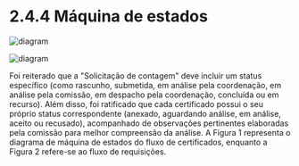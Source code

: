 # 2.4.4 Máquina de estados

![diagram](https://www.plantuml.com/plantuml/svg/0/VP9DJWCn34Rt8yqTl4QQ2x107GsLMCEIOM4IjqHgR8WJgUfrM72GNWndIZNbRtQHzRsNsCvACwPSuWu6IZbiWaClRTCsZrTFqDr0pxIt2bn3hoekr3EEdEYj1BMmPS-HhiQt1PD7zj8pxeAIWG_bEGRLuxkCx15cT6Gd4Tnyhvhiby2izoVa-66ETPpDQtOO0xzW9Cu2hvZiQOD8yiGufTlcRtQIkgAdrYvQj-TzbHVGtb78Fq6SYWlK89nnI_6MxYIXBZHYKxgqZ0nrKDyMzA-iMvZN6O9DgBK3UgohNX5x-m6V)

![diagram](https://www.plantuml.com/plantuml/svg/0/ZLFBJiCm4Bn7oZ_uZ9GVu82AGZXNuKWvBFOgjPJijdOI8Nw70n_I7sCJDu-657gprhEpC-FrnjVWwgOgLOx7ndfx-ZvzSHp5qUlTcqeUL5Rbu7L3UrRt0qO3gzHPC117i_kaXxyqxvNr7XPuBsMixKhB4vPO0ncU3ngEsOSk6sj4qM-Oz8h8Zc-QsKju92YjnvJP6IJGIor86YfBUp6memCuK7g2Tdmh19V4eyECMic1HvfmSOr3I59spXQsyp494Xxdn2nffje9do9OFCXgNtAJtNDhY7vfuJf3A0PpMDvaBXk3vQtaaNdD9JYPR71Ec5wa_KTFy9UZRfpl96tHo2ueWxi-AIYmwjVf35XRmDPs9pWuReTzdQ5Jfh1VConX4P3_29ltFjlEsoUO_gM6UZ9iQ1nja8pyiXy0)

Foi reiterado que a "Solicitação de contagem" deve incluir um status específico (como rascunho, submetida, em análise pela coordenação, em análise pela comissão, em despacho pela coordenação, concluída ou em recurso). Além disso, foi ratificado que cada certificado possui o seu próprio status correspondente (anexado, aguardando análise, em análise, aceito ou recusado), acompanhado de observações pertinentes elaboradas pela comissão para melhor compreensão da análise. A Figura 1 representa o diagrama de máquina de estados do fluxo de certificados, enquanto a Figura 2 refere-se ao fluxo de requisições.